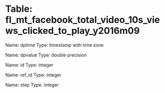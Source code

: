 Table: fl_mt_facebook_total_video_10s_views_clicked_to_play_y2016m09
====================================================================

Name: dptime
Type: timestamp with time zone

Name: dpvalue
Type: double precision

Name: id
Type: integer

Name: ref_id
Type: integer

Name: step
Type: integer

